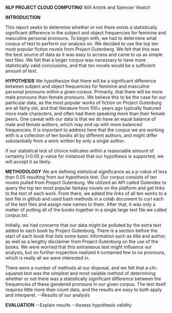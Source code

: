 
**NLP PROJECT CLOUD COMPUTING**
Will Antink and Spencer Veatch

**INTRODUCTION**

This report seeks to determine whether or not there exists a statistically significant difference in the subject and object frequencies for feminine and masculine personal pronouns. To begin with, we had to determine what corpus of text to perform our analysis on. We decided to use the top ten most popular fiction novels from Project Gutenberg. We felt that this was the best source of data as it was easy to access and came to us as simple text files. We felt that a larger corpus was necessary to have more statistically valid conclusions, and that ten novels would be a sufficient amount of text.

**HYPOTHESIS**
We hypothesize that there will be a significant difference between subject and object frequencies for feminine and masculine personal pronouns within a given corpus. Primarily, that there will be more male pronouns than female pronouns. We believe this to be the case for our particular data, as the most popular works of fiction on Project Gutenburg are all fairly old, and that literature from 100+ years ago typically featured more male characters, and often had them speaking more than their female peers. One caveat with our data is that we do have an equal balance of male and female authors, which may end up with more balanced frequencies. It is important to address here that the corpus we are working with is a collection of ten books all by different authors, and might differ substantially from a work written by only a single author.

If our statistical test of choice indicates within a reasonable amount of certainty (<0.05 p-value for instance) that our hypothesis is supported, we will accept it as likely.

**METHODOLOGY**
We are defining statistical significance as a p-value of less than 0.05 resulting from our hypothesis test. Our corpus consists of ten novels pulled from Project Gutenburg. We utilized an API called Gutendex to query the top ten most popular fantasy novels on the platform and get links to the text of each work. From there, we added the links of all ten works to a text file in github and used bash methods in a colab document to curl each of the text files and assign new names to them. After that, it was only a matter of putting all of the books together in a single large text file we called corpus.txt.

Initially, we had concerns that our data might be polluted by the extra text added to each book by Project Gutenburg. There is a section before the start of each book that lists some basic information such as title and author, as well as a lengthy disclaimer from Project Gutenburg on the use of the books. We were worried that this extraneous text might influence our analysis, but on further inspection realized it contained few to no pronouns, which is really all we were interested in.

There were a number of methods at our disposal, and we felt that a chi-squared test was the simplest and most vaiable method of determining whether or not there was a statistically significant difference between the frequencies of these gendered pronouns in our given corpus. The test itself requires little more than count data, and the results are easy to both apply and interperet.
--Results of our analysis

**EVALUATION**
--Explain results
--Assess hypothesis validity
